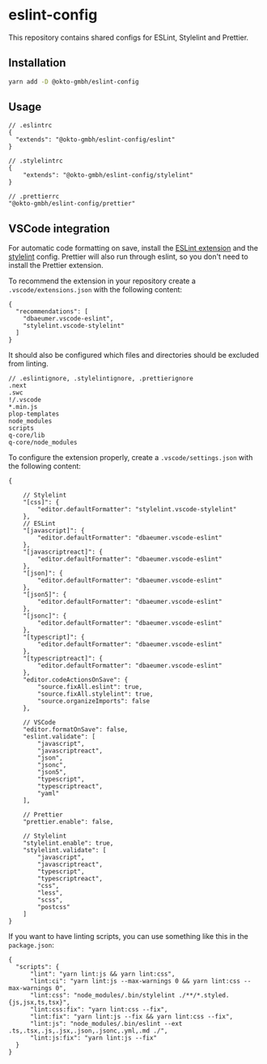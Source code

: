 # eslint-config

This repository contains shared configs for ESLint, Stylelint and Prettier.

## Installation

```bash
yarn add -D @okto-gmbh/eslint-config
```

## Usage

```jsonc
// .eslintrc
{
  "extends": "@okto-gmbh/eslint-config/eslint"
}
```

```jsonc
// .stylelintrc
{
    "extends": "@okto-gmbh/eslint-config/stylelint"
}
```

```jsonc
// .prettierrc
"@okto-gmbh/eslint-config/prettier"
```

## VSCode integration

For automatic code formatting on save, install the [ESLint extension](https://marketplace.visualstudio.com/items?itemName=dbaeumer.vscode-eslint) and the [stylelint]() config.
Prettier will also run through eslint, so you don't need to install the Prettier extension.

To recommend the extension in your repository create a `.vscode/extensions.json` with the following content:

```jsonc
{
  "recommendations": [
    "dbaeumer.vscode-eslint",
    "stylelint.vscode-stylelint"
  ]
}
```

It should also be configured which files and directories should be excluded from linting.

```jsonc
// .eslintignore, .stylelintignore, .prettierignore
.next
.swc
!/.vscode
*.min.js
plop-templates
node_modules
scripts
q-core/lib
q-core/node_modules
```

To configure the extension properly, create a `.vscode/settings.json` with the following content:

```jsonc
{

    // Stylelint
    "[css]": {
        "editor.defaultFormatter": "stylelint.vscode-stylelint"
    },
    // ESLint
    "[javascript]": {
        "editor.defaultFormatter": "dbaeumer.vscode-eslint"
    },
    "[javascriptreact]": {
        "editor.defaultFormatter": "dbaeumer.vscode-eslint"
    },
    "[json]": {
        "editor.defaultFormatter": "dbaeumer.vscode-eslint"
    },
    "[json5]": {
        "editor.defaultFormatter": "dbaeumer.vscode-eslint"
    },
    "[jsonc]": {
        "editor.defaultFormatter": "dbaeumer.vscode-eslint"
    },
    "[typescript]": {
        "editor.defaultFormatter": "dbaeumer.vscode-eslint"
    },
    "[typescriptreact]": {
        "editor.defaultFormatter": "dbaeumer.vscode-eslint"
    },
    "editor.codeActionsOnSave": {
        "source.fixAll.eslint": true,
        "source.fixAll.stylelint": true,
        "source.organizeImports": false
    },

    // VSCode
    "editor.formatOnSave": false,
    "eslint.validate": [
        "javascript",
        "javascriptreact",
        "json",
        "jsonc",
        "json5",
        "typescript",
        "typescriptreact",
        "yaml"
    ],

    // Prettier
    "prettier.enable": false,

    // Stylelint
    "stylelint.enable": true,
    "stylelint.validate": [
        "javascript",
        "javascriptreact",
        "typescript",
        "typescriptreact",
        "css",
        "less",
        "scss",
        "postcss"
    ]
}
```

If you want to have linting scripts, you can use something like this in the `package.json`:

```jsonc
{
  "scripts": {
      "lint": "yarn lint:js && yarn lint:css",
      "lint:ci": "yarn lint:js --max-warnings 0 && yarn lint:css --max-warnings 0",
      "lint:css": "node_modules/.bin/stylelint ./**/*.styled.{js,jsx,ts,tsx}",
      "lint:css:fix": "yarn lint:css --fix",
      "lint:fix": "yarn lint:js --fix && yarn lint:css --fix",
      "lint:js": "node_modules/.bin/eslint --ext .ts,.tsx,.js,.jsx,.json,.jsonc,.yml,.md ./",
      "lint:js:fix": "yarn lint:js --fix"
  }
}
```
